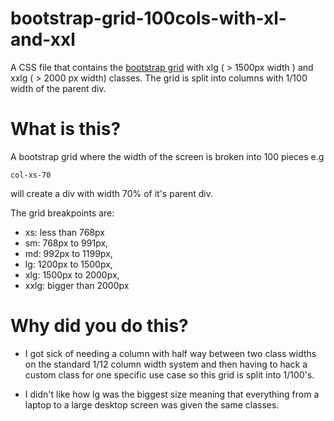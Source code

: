 # bootstrap-grid-100cols-with-xl-and-xxl

A CSS file that contains the <a href='https://v4-alpha.getbootstrap.com/layout/grid/'>bootstrap grid</a> with xlg ( > 1500px width ) and xxlg ( > 2000 px width) classes. The grid is split into columns with 1/100 width of the parent div.

# What is this?

A bootstrap grid where the width of the screen is broken into 100 pieces e.g

`col-xs-70`

will create a div with width 70% of it's parent div.

The grid breakpoints are:

  - xs: less than 768px
  - sm: 768px to 991px,
  - md: 992px to 1199px,
  - lg: 1200px to 1500px,
  - xlg: 1500px to 2000px,
  - xxlg: bigger than 2000px

# Why did you do this?

- I got sick of needing a column with half way between two class widths on the standard 1/12 column width system and then having to hack a custom class for one specific use case so this grid is split into 1/100's.

- I didn't like how lg was the biggest size meaning that everything from a laptop to a large desktop screen was given the same classes.

